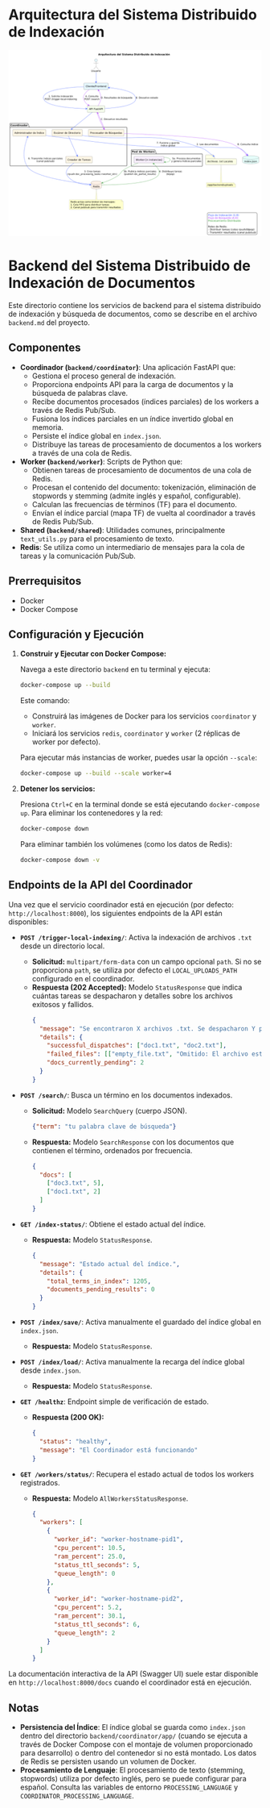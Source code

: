 # Arquitectura del Sistema Distribuido de Indexación

![Arquitectura del Sistema Distribuido de Indexación](diagram.png)

# Backend del Sistema Distribuido de Indexación de Documentos

Este directorio contiene los servicios de backend para el sistema distribuido de indexación y búsqueda de documentos, como se describe en el archivo `backend.md` del proyecto.

## Componentes

*   **Coordinador (`backend/coordinator`)**: Una aplicación FastAPI que:
    *   Gestiona el proceso general de indexación.
    *   Proporciona endpoints API para la carga de documentos y la búsqueda de palabras clave.
    *   Recibe documentos procesados (índices parciales) de los workers a través de Redis Pub/Sub.
    *   Fusiona los índices parciales en un índice invertido global en memoria.
    *   Persiste el índice global en `index.json`.
    *   Distribuye las tareas de procesamiento de documentos a los workers a través de una cola de Redis.
*   **Worker (`backend/worker`)**: Scripts de Python que:
    *   Obtienen tareas de procesamiento de documentos de una cola de Redis.
    *   Procesan el contenido del documento: tokenización, eliminación de stopwords y stemming (admite inglés y español, configurable).
    *   Calculan las frecuencias de términos (TF) para el documento.
    *   Envían el índice parcial (mapa TF) de vuelta al coordinador a través de Redis Pub/Sub.
*   **Shared (`backend/shared`)**: Utilidades comunes, principalmente `text_utils.py` para el procesamiento de texto.
*   **Redis**: Se utiliza como un intermediario de mensajes para la cola de tareas y la comunicación Pub/Sub.

## Prerrequisitos

*   Docker
*   Docker Compose

## Configuración y Ejecución

1.  **Construir y Ejecutar con Docker Compose:**

    Navega a este directorio `backend` en tu terminal y ejecuta:

    ```bash
    docker-compose up --build
    ```

    Este comando:
    *   Construirá las imágenes de Docker para los servicios `coordinator` y `worker`.
    *   Iniciará los servicios `redis`, `coordinator` y `worker` (2 réplicas de worker por defecto).

    Para ejecutar más instancias de worker, puedes usar la opción `--scale`:
    ```bash
    docker-compose up --build --scale worker=4
    ```

3.  **Detener los servicios:**

    Presiona `Ctrl+C` en la terminal donde se está ejecutando `docker-compose up`. Para eliminar los contenedores y la red:
    ```bash
    docker-compose down
    ```
    Para eliminar también los volúmenes (como los datos de Redis):
    ```bash
    docker-compose down -v
    ```

## Endpoints de la API del Coordinador

Una vez que el servicio coordinador está en ejecución (por defecto: `http://localhost:8000`), los siguientes endpoints de la API están disponibles:

*   **`POST /trigger-local-indexing/`**: Activa la indexación de archivos `.txt` desde un directorio local.
    *   **Solicitud:** `multipart/form-data` con un campo opcional `path`. Si no se proporciona `path`, se utiliza por defecto el `LOCAL_UPLOADS_PATH` configurado en el coordinador.
    *   **Respuesta (202 Accepted):** Modelo `StatusResponse` que indica cuántas tareas se despacharon y detalles sobre los archivos exitosos y fallidos.
        ```json
        {
          "message": "Se encontraron X archivos .txt. Se despacharon Y para indexación. Z archivo(s) fallaron en el procesamiento local.",
          "details": {
            "successful_dispatches": ["doc1.txt", "doc2.txt"],
            "failed_files": [["empty_file.txt", "Omitido: El archivo está vacío o solo contiene espacios en blanco"]],
            "docs_currently_pending": 2
          }
        }
        ```

*   **`POST /search/`**: Busca un término en los documentos indexados.
    *   **Solicitud:** Modelo `SearchQuery` (cuerpo JSON).
        ```json
        {"term": "tu palabra clave de búsqueda"}
        ```
    *   **Respuesta:** Modelo `SearchResponse` con los documentos que contienen el término, ordenados por frecuencia.
        ```json
        {
          "docs": [
            ["doc3.txt", 5],
            ["doc1.txt", 2]
          ]
        }
        ```

*   **`GET /index-status/`**: Obtiene el estado actual del índice.
    *   **Respuesta:** Modelo `StatusResponse`.
        ```json
        {
          "message": "Estado actual del índice.",
          "details": {
            "total_terms_in_index": 1205,
            "documents_pending_results": 0
          }
        }
        ```

*   **`POST /index/save/`**: Activa manualmente el guardado del índice global en `index.json`.
    *   **Respuesta:** Modelo `StatusResponse`.

*   **`POST /index/load/`**: Activa manualmente la recarga del índice global desde `index.json`.
    *   **Respuesta:** Modelo `StatusResponse`.

*   **`GET /healthz`**: Endpoint simple de verificación de estado.
    *   **Respuesta (200 OK):**
        ```json
        {
          "status": "healthy",
          "message": "El Coordinador está funcionando"
        }
        ```

*   **`GET /workers/status/`**: Recupera el estado actual de todos los workers registrados.
    *   **Respuesta:** Modelo `AllWorkersStatusResponse`.
        ```json
        {
          "workers": [
            {
              "worker_id": "worker-hostname-pid1",
              "cpu_percent": 10.5,
              "ram_percent": 25.0,
              "status_ttl_seconds": 5,
              "queue_length": 0
            },
            {
              "worker_id": "worker-hostname-pid2",
              "cpu_percent": 5.2,
              "ram_percent": 30.1,
              "status_ttl_seconds": 6,
              "queue_length": 2
            }
          ]
        }
        ```

La documentación interactiva de la API (Swagger UI) suele estar disponible en `http://localhost:8000/docs` cuando el coordinador está en ejecución.

## Notas

*   **Persistencia del Índice**: El índice global se guarda como `index.json` dentro del directorio `backend/coordinator/app/` (cuando se ejecuta a través de Docker Compose con el montaje de volumen proporcionado para desarrollo) o dentro del contenedor si no está montado. Los datos de Redis se persisten usando un volumen de Docker.
*   **Procesamiento de Lenguaje**: El procesamiento de texto (stemming, stopwords) utiliza por defecto inglés, pero se puede configurar para español. Consulta las variables de entorno `PROCESSING_LANGUAGE` y `COORDINATOR_PROCESSING_LANGUAGE`. 